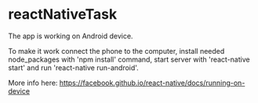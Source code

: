 # reactNativeTask

The app is working on Android device.

To make it work connect the phone to the computer, install needed node_packages with 'npm install' command, start server with 'react-native start' and run 'react-native run-android'.

More info here: https://facebook.github.io/react-native/docs/running-on-device

